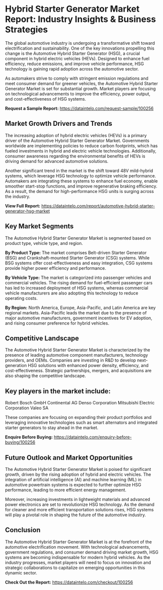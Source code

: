 # Hybrid Starter Generator Market Report: Industry Insights & Business Strategies

The global automotive industry is undergoing a transformative shift toward electrification and sustainability. One of the key innovations propelling this change is the Automotive Hybrid Starter Generator (HSG), a crucial component in hybrid electric vehicles (HEVs). Designed to enhance fuel efficiency, reduce emissions, and improve vehicle performance, HSG technology is gaining rapid adoption across the automotive sector.

As automakers strive to comply with stringent emission regulations and meet consumer demand for greener vehicles, the Automotive Hybrid Starter Generator Market is set for substantial growth. Market players are focusing on technological advancements to improve the efficiency, power output, and cost-effectiveness of HSG systems.

**Request a Sample Report:** https://dataintelo.com/request-sample/100256

## Market Growth Drivers and Trends

The increasing adoption of hybrid electric vehicles (HEVs) is a primary driver of the Automotive Hybrid Starter Generator Market. Governments worldwide are implementing policies to reduce carbon footprints, which has fueled investments in hybrid and electric vehicle technologies. Additionally, consumer awareness regarding the environmental benefits of HEVs is driving demand for advanced automotive solutions.

Another significant trend in the market is the shift toward 48V mild-hybrid systems, which leverage HSG technology to optimize vehicle performance. Automakers are integrating these systems to enhance fuel economy, enable smoother start-stop functions, and improve regenerative braking efficiency. As a result, the demand for high-performance HSG units is surging across the industry.

**View Full Report:** https://dataintelo.com/report/automotive-hybrid-starter-generator-hsg-market

## Key Market Segments

The Automotive Hybrid Starter Generator Market is segmented based on product type, vehicle type, and region.

**By Product Type:** The market comprises Belt-driven Starter Generator (BSG) and Crankshaft-mounted Starter Generator (CSG) systems. While BSG systems offer cost-effectiveness and easy integration, CSG systems provide higher power efficiency and performance.

**By Vehicle Type:** The market is categorized into passenger vehicles and commercial vehicles. The rising demand for fuel-efficient passenger cars has led to increased deployment of HSG systems, whereas commercial vehicle manufacturers are also adopting this technology to reduce operating costs.

**By Region:** North America, Europe, Asia-Pacific, and Latin America are key regional markets. Asia-Pacific leads the market due to the presence of major automotive manufacturers, government incentives for EV adoption, and rising consumer preference for hybrid vehicles.

## Competitive Landscape

The Automotive Hybrid Starter Generator Market is characterized by the presence of leading automotive component manufacturers, technology providers, and OEMs. Companies are investing in R&D to develop next-generation HSG solutions with enhanced power density, efficiency, and cost-effectiveness. Strategic partnerships, mergers, and acquisitions are also shaping the competitive landscape.

## Key players in the market include:

Robert Bosch GmbH
Continental AG
Denso Corporation
Mitsubishi Electric Corporation
Valeo SA

These companies are focusing on expanding their product portfolios and leveraging innovative technologies such as smart alternators and integrated starter generators to stay ahead in the market.

**Enquire Before Buying:** https://dataintelo.com/enquiry-before-buying/100256

## Future Outlook and Market Opportunities

The Automotive Hybrid Starter Generator Market is poised for significant growth, driven by the rising adoption of hybrid and electric vehicles. The integration of artificial intelligence (AI) and machine learning (ML) in automotive powertrain systems is expected to further optimize HSG performance, leading to more efficient energy management.

Moreover, increasing investments in lightweight materials and advanced power electronics are set to revolutionize HSG technology. As the demand for cleaner and more efficient transportation solutions rises, HSG systems will play a pivotal role in shaping the future of the automotive industry.

## Conclusion

The Automotive Hybrid Starter Generator Market is at the forefront of the automotive electrification movement. With technological advancements, government regulations, and consumer demand driving market growth, HSG systems are becoming indispensable for modern hybrid vehicles. As the industry progresses, market players will need to focus on innovation and strategic collaborations to capitalize on emerging opportunities in this dynamic sector.

**Check Out the Report:** https://dataintelo.com/checkout/100256
